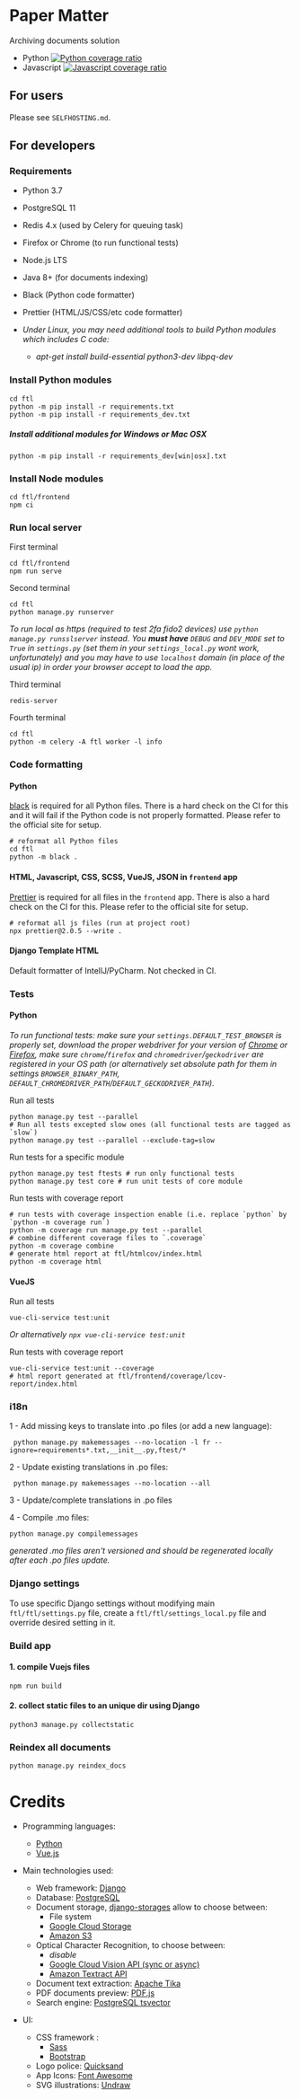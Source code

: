 # Paper Matter

Archiving documents solution

- Python [![Python coverage ratio](https://exotic-matter.gitlab.io/ftl-app/python-coverage.svg)](https://exotic-matter.gitlab.io/ftl-app/python-coverage/)
- Javascript [![Javascript coverage ratio](https://exotic-matter.gitlab.io/ftl-app/javascript-coverage.svg)](https://exotic-matter.gitlab.io/ftl-app/javascript-coverage/)

## For users

Please see `SELFHOSTING.md`.

## For developers

### Requirements

- Python 3.7
- PostgreSQL 11
- Redis 4.x (used by Celery for queuing task)
- Firefox or Chrome (to run functional tests)
- Node.js LTS
- Java 8+ (for documents indexing)
- Black (Python code formatter)
- Prettier (HTML/JS/CSS/etc code formatter)

- _Under Linux, you may need additional tools to build Python modules which includes C code:_
  - _apt-get install build-essential python3-dev libpq-dev_

### Install Python modules

    cd ftl
    python -m pip install -r requirements.txt
    python -m pip install -r requirements_dev.txt

##### Install additional modules for Windows or Mac OSX

    python -m pip install -r requirements_dev[win|osx].txt

### Install Node modules

    cd ftl/frontend
    npm ci

### Run local server

First terminal

    cd ftl/frontend
    npm run serve

Second terminal
  
    cd ftl
    python manage.py runserver

_To run local as https (required to test 2fa fido2 devices) use `python manage.py runsslserver` instead. You **must have** `DEBUG` and `DEV_MODE` set to `True` in `settings.py` (set them in your `settings_local.py` wont work, unfortunately) and you may have to use `localhost` domain (in place of the usual ip) in order your browser accept to load the app._

Third terminal
  
    redis-server

Fourth terminal

    cd ftl
    python -m celery -A ftl worker -l info

### Code formatting

#### Python

[black](https://black.readthedocs.io/en/stable/index.html) is required for all Python files. There is a hard check on the CI
for this and it will fail if the Python code is not properly formatted. Please refer to the official site for setup.

    # reformat all Python files
    cd ftl
    python -m black .

#### HTML, Javascript, CSS, SCSS, VueJS, JSON in `frontend` app

[Prettier](https://prettier.io/) is required for all files in the `frontend` app. There is also a hard check on the CI
for this. Please refer to the official site for setup.

    # reformat all js files (run at project root)
    npx prettier@2.0.5 --write .

#### Django Template HTML

Default formatter of IntellJ/PyCharm. Not checked in CI.

### Tests

#### Python

_To run functional tests: make sure your `settings.DEFAULT_TEST_BROWSER` is properly set, download the proper webdriver for your version of [Chrome](https://chromedriver.chromium.org/) or [Firefox](https://github.com/mozilla/geckodriver/releases), make sure `chrome`/`firefox` and `chromedriver`/`geckodriver` are registered in your OS path (or alternatively set absolute path for them in settings `BROWSER_BINARY_PATH`, `DEFAULT_CHROMEDRIVER_PATH`/`DEFAULT_GECKODRIVER_PATH`)._

Run all tests

    python manage.py test --parallel
    # Run all tests excepted slow ones (all functional tests are tagged as `slow`)
    python manage.py test --parallel --exclude-tag=slow

Run tests for a specific module

    python manage.py test ftests # run only functional tests
    python manage.py test core # run unit tests of core module
    
Run tests with coverage report

    # run tests with coverage inspection enable (i.e. replace `python` by `python -m coverage run`)
    python -m coverage run manage.py test --parallel
    # combine different coverage files to `.coverage`
    python -m coverage combine
    # generate html report at ftl/htmlcov/index.html
    python -m coverage html

#### VueJS

Run all tests

    vue-cli-service test:unit

_Or alternatively `npx vue-cli-service test:unit`_

Run tests with coverage report

    vue-cli-service test:unit --coverage
    # html report generated at ftl/frontend/coverage/lcov-report/index.html

### i18n

1 - Add missing keys to translate into .po files (or add a new language):

     python manage.py makemessages --no-location -l fr --ignore=requirements*.txt,__init__.py,ftest/*

2 - Update existing translations in .po files:

     python manage.py makemessages --no-location --all

3 - Update/complete translations in .po files
  
4 - Compile .mo files:

    python manage.py compilemessages

_generated .mo files aren't versioned and should be regenerated locally after each .po files update._

### Django settings

To use specific Django settings without modifying main `ftl/ftl/settings.py` file, create a `ftl/ftl/settings_local.py` file and override desired setting in it.

### Build app

#### 1. compile Vuejs files

    npm run build

#### 2. collect static files to an unique dir using Django

    python3 manage.py collectstatic

### Reindex all documents

    python manage.py reindex_docs

# Credits

- Programming languages:

  - [Python](https://www.python.org/)
  - [Vue.js](https://vuejs.org/)

- Main technologies used:

  - Web framework: [Django](https://www.djangoproject.com/)
  - Database: [PostgreSQL](https://www.postgresql.org/)
  - Document storage, [django-storages](https://github.com/jschneier/django-storages) allow to choose between:
    - File system
    - [Google Cloud Storage](https://cloud.google.com/storage/)
    - [Amazon S3](https://aws.amazon.com/s3/)
  - Optical Character Recognition, to choose between:
    - _disable_
    - [Google Cloud Vision API (sync or async)](https://cloud.google.com/vision/docs/)
    - [Amazon Textract API](https://aws.amazon.com/textract/)
  - Document text extraction: [Apache Tika](https://tika.apache.org/)
  - PDF documents preview: [PDF.js](https://mozilla.github.io/pdf.js/)
  - Search engine: [PostgreSQL tsvector](https://www.postgresql.org/docs/10/datatype-textsearch.html)

- UI:
  - CSS framework :
    - [Sass](https://sass-lang.com/)
    - [Bootstrap](https://getbootstrap.com/)
  - Logo police: [Quicksand](https://github.com/andrew-paglinawan/QuicksandFamily)
  - App Icons: [Font Awesome](https://fontawesome.com/)
  - SVG illustrations: [Undraw](https://undraw.co/)
